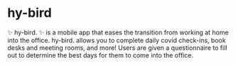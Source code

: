 # hy-bird
✨ hy-bird. ✨ is a mobile app that eases the transition from working at home into the office. hy-bird. allows you to complete daily covid check-ins, book desks and meeting rooms, and more! Users are given a questionnaire to fill out to determine the best days for them to come into the office.
